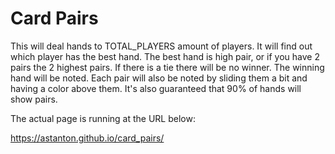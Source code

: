 # Card Pairs

This will deal hands to TOTAL_PLAYERS amount of players.  It will find out which player has the best hand.  The best hand is high pair, or if you have 2 pairs the 2 highest pairs.  If there is a tie there will be no winner.  The winning hand will be noted.  Each pair will also be noted by sliding them a bit and having a color above them.  It's also guaranteed that 90% of hands will show pairs.

The actual page is running at the URL below:

https://astanton.github.io/card_pairs/
